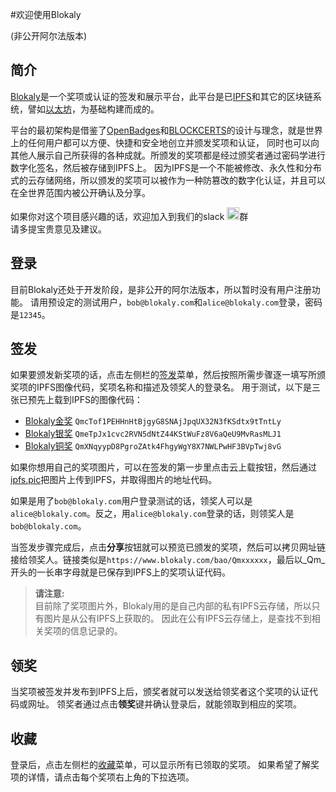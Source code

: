 #欢迎使用Blokaly

(非公开阿尔法版本)

简介
------------
[Blokaly](https://www.blokaly.com)是一个奖项或认证的签发和展示平台，此平台是已[IPFS](https://ipfs.io/)和其它的区块链系统，譬如[以太坊](https://www.ethereum.org/)，为基础构建而成的。

平台的最初架构是借鉴了[OpenBadges](https://openbadges.org/)和[BLOCKCERTS](http://www.blockcerts.org/)的设计与理念，就是世界上的任何用户都可以方便、快捷和安全地创立并颁发奖项和认证，
同时也可以向其他人展示自己所获得的各种成就。所颁发的奖项都是经过颁奖者通过密码学进行数字化签名，然后被存储到IPFS上。
因为IPFS是一个不能被修改、永久性和分布式的云存储网络，所以颁发的奖项可以被作为一种防篡改的数字化认证，并且可以在全世界范围内被公开确认及分享。

如果你对这个项目感兴趣的话，欢迎加入到我们的slack [<img src="../../images/slack.png" alt="blokaly.slack.com" style="hight: 20px; width: 20px;"/>](https://blokaly.slack.com)群<br/>
请多提宝贵意见及建议。

登录
----
目前Blokaly还处于开发阶段，是非公开的阿尔法版本，所以暂时没有用户注册功能。
请用预设定的测试用户，`bob@blokaly.com`和`alice@blokaly.com`登录，密码是`12345`。

签发
----
如果要颁发新奖项的话，点击左侧栏的[签发](https://www.blokaly.com/publish)菜单，然后按照所需步骤逐一填写所颁奖项的IPFS图像代码，奖项名称和描述及领奖人的登录名。
用于测试，以下是三张已预先上载到IPFS的图像代码：

- [Blokaly金奖](https://gateway.ipfs.io/ipfs/QmcTof1PEHHnHtBjgyG8SNAjJpqUX32N3fKSdtx9tTntLy) `QmcTof1PEHHnHtBjgyG8SNAjJpqUX32N3fKSdtx9tTntLy`
- [Blokaly银奖](https://gateway.ipfs.io/ipfs/QmeTpJx1cvc2RVN5dNtZ44KStWuFz8V6aQeU9MvRasMLJ1) `QmeTpJx1cvc2RVN5dNtZ44KStWuFz8V6aQeU9MvRasMLJ1`
- [Blokaly铜奖](https://gateway.ipfs.io/ipfs/QmXNqyypD8PgroZAtk4FhgyWgY8X7NWLPwHF3BVpTwj8vG) `QmXNqyypD8PgroZAtk4FhgyWgY8X7NWLPwHF3BVpTwj8vG`

如果你想用自己的奖项图片，可以在签发的第一步里点击云上载按钮，然后通过[ipfs.pic](https://ipfs.pics/)把图片上传到IPFS，并取得图片的地址代码。

如果是用了`bob@blokaly.com`用户登录测试的话，领奖人可以是`alice@blokaly.com`。反之，用`alice@blokaly.com`登录的话，则领奖人是`bob@blokaly.com`。

当签发步骤完成后，点击**分享**按钮就可以预览已颁发的奖项，然后可以拷贝网址链接给领奖人。链接类似是`https://www.blokaly.com/bao/Qmxxxxxx`，最后以_Qm_开头的一长串字母就是已保存到IPFS上的奖项认证代码。

> **请注意:**<br/> 
> 目前除了奖项图片外，Blokaly用的是自己内部的私有IPFS云存储，所以只有图片是从公有IPFS上获取的。
> 因此在公有IPFS云存储上，是查找不到相关奖项的信息记录的。

领奖
-----
当奖项被签发并发布到IPFS上后，颁奖者就可以发送给领奖者这个奖项的认证代码或网址。
领奖者通过点击**领奖**键并确认登录后，就能领取到相应的奖项。

收藏
----
登录后，点击左侧栏的[收藏](https://www.blokaly.com/gallery)菜单，可以显示所有已领取的奖项。
如果希望了解奖项的详情，请点击每个奖项右上角的下拉选项。